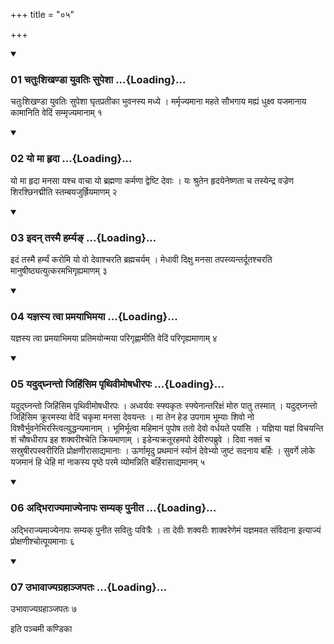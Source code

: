 +++
title = "०५"

+++

<div class="js_include" includetitle="true" newlevelforh1="3" unfilled="" url="/vedAH_yajuH/taittirIyam/sUtram/ApastambaH/shrautam/vishvAsa-prastutiH/04/05/01_chatuHshikhaNDA_yuvatiH_supeshA.md">
<details open><summary><h3>01 चतुःशिखण्डा युवतिः सुपेशा ...{Loading}...</h3></summary>

चतुःशिखण्डा युवतिः सुपेशा घृतप्रतीका भुवनस्य मध्ये । मर्मृज्यमाना महते सौभगाय मह्यं धुक्ष्व यजमानाय कामानिति वेदिं सम्मृज्यमानाम् १
</details>
</div>


<div class="js_include" includetitle="true" newlevelforh1="3" unfilled="" url="/vedAH_yajuH/taittirIyam/sUtram/ApastambaH/shrautam/vishvAsa-prastutiH/04/05/02_yo_mA_hRdA.md">
<details open><summary><h3>02 यो मा हृदा ...{Loading}...</h3></summary>

यो मा हृदा मनसा यश्च वाचा यो ब्रह्मणा कर्मणा द्वेष्टि देवाः । यः श्रुतेन हृदयेनेष्णता च तस्येन्द्र वज्रेण शिरश्छिनद्मीति स्तम्बयजुर्ह्रियमाणम् २
</details>
</div>


<div class="js_include" includetitle="true" newlevelforh1="3" unfilled="" url="/vedAH_yajuH/taittirIyam/sUtram/ApastambaH/shrautam/vishvAsa-prastutiH/04/05/03_idan_tasmai_harmya~N.md">
<details open><summary><h3>03 इदन् तस्मै हर्म्यङ् ...{Loading}...</h3></summary>

इदं तस्मै हर्म्यं करोमि यो वो देवाश्चरति ब्रह्मचर्यम् । मेधावी दिक्षु मनसा तपस्व्यन्तर्दूतश्चरति मानुषीष्ठ्यत्युत्करमभिगृह्यमाणम् ३
</details>
</div>


<div class="js_include" includetitle="true" newlevelforh1="3" unfilled="" url="/vedAH_yajuH/taittirIyam/sUtram/ApastambaH/shrautam/vishvAsa-prastutiH/04/05/04_yajnasya_tvA_pramayAbhimayA.md">
<details open><summary><h3>04 यज्ञस्य त्वा प्रमयाभिमया ...{Loading}...</h3></summary>

यज्ञस्य त्वा प्रमयाभिमया प्रतिमयोन्मया परिगृह्णामीति वेदिं परिगृह्यमाणाम् ४
</details>
</div>


<div class="js_include" includetitle="true" newlevelforh1="3" unfilled="" url="/vedAH_yajuH/taittirIyam/sUtram/ApastambaH/shrautam/vishvAsa-prastutiH/04/05/05_yadudghnanto_jihiMsima_pRthivImoShadhIrapaH.md">
<details open><summary><h3>05 यदुद्घ्नन्तो जिहिंसिम पृथिवीमोषधीरपः ...{Loading}...</h3></summary>

यदुद्घ्नन्तो जिहिंसिम पृथिवीमोषधीरपः । अध्वर्यवः स्फ्यकृतः स्फ्येनान्तरिक्षं मोरु पातु तस्मात् । यदुद्घ्नन्तो जिहिंसिम क्रूरमस्या वेदिं चकृमा मनसा देवयन्तः । मा तेन हेड उपगाम भूम्याः शिवो नो विश्वैर्भुवनेभिरस्त्वित्युद्धन्यमानाम् । भूमिर्भूत्वा महिमानं पुपोष ततो देवो वर्धयते पयांसि । यज्ञिया यज्ञं विचयन्ति शं चौषधीराप इह शक्वरीश्चेति क्रियमाणाम् । इडेन्यक्रतूरहमपो देवीरुपब्रुवे । दिवा नक्तं च सस्रुषीरपस्वरीरिति प्रोक्षणीरासाद्यमानाः । ऊर्णामृदु प्रथमानं स्योनं देवेभ्यो जुष्टं सदनाय बर्हिः । सुवर्गे लोके यजमानं हि धेहि मां नाकस्य पृष्ठे परमे व्योमन्निति बर्हिरासाद्यमानम् ५
</details>
</div>


<div class="js_include" includetitle="true" newlevelforh1="3" unfilled="" url="/vedAH_yajuH/taittirIyam/sUtram/ApastambaH/shrautam/vishvAsa-prastutiH/04/05/06_adbhirAjyamAjyenApaH_samyak_punIta.md">
<details open><summary><h3>06 अद्भिराज्यमाज्येनापः सम्यक् पुनीत ...{Loading}...</h3></summary>

अद्भिराज्यमाज्येनापः सम्यक् पुनीत सवितुः पवित्रैः । ता देवीः शक्वरीः शाक्वरेणेमं यज्ञमवत संविदाना इत्याज्यं प्रोक्षणीश्चोत्पूयमानाः ६
</details>
</div>


<div class="js_include" includetitle="true" newlevelforh1="3" unfilled="" url="/vedAH_yajuH/taittirIyam/sUtram/ApastambaH/shrautam/vishvAsa-prastutiH/04/05/07_ubhAvAjyagrahAnjapataH.md">
<details open><summary><h3>07 उभावाज्यग्रहाञ्जपतः ...{Loading}...</h3></summary>

उभावाज्यग्रहाञ्जपतः ७
</details>
</div>



  
इति पञ्चमी कण्डिका 
